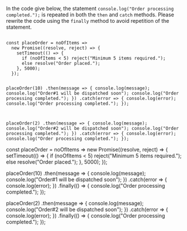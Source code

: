 In the code give below, the statement `console.log("Order processing completed.");` is repeated in both the `then` and `catch` methods. Please rewrite the code using the `finally` method to avoid repetition of the statement.

<codeblock type="exercise" language="javascript" evaluateAsync="true" timeOut="2000" testMode="fixedInput">
<code>
const placeOrder = noOfItems =>
  new Promise((resolve, reject) => {
    setTimeout(() => {
      if (noOfItems < 5) reject("Minimum 5 items required.");
      else resolve("Order placed.");
    }, 5000);
  });

placeOrder(10)
  .then(message => {
    console.log(message);
    console.log("Order#1 will be dispatched soon");
    console.log("Order processing completed.");
  })
  .catch(error => {
    console.log(error);
    console.log("Order processing completed.");
  });

placeOrder(2)
  .then(message => {
    console.log(message);
    console.log("Order#2 will be dispatched soon");
    console.log("Order processing completed.");
  })
  .catch(error => {
    console.log(error);
    console.log("Order processing completed.");
  });
</code>

<solution>
const placeOrder = noOfItems =>
  new Promise((resolve, reject) => {
    setTimeout(() => {
      if (noOfItems < 5) reject("Minimum 5 items required.");
      else resolve("Order placed.");
    }, 5000);
  });

placeOrder(10)
  .then(message => {
    console.log(message);
    console.log("Order#1 will be dispatched soon");
  })
  .catch(error => {
    console.log(error);
  })
  .finally(() => {
    console.log("Order processing completed.");
  });

placeOrder(2)
  .then(message => {
    console.log(message);
    console.log("Order#2 will be dispatched soon");
  })
  .catch(error => {
    console.log(error);
  })
  .finally(() => {
    console.log("Order processing completed.");
  });
</solution>
</codeblock>